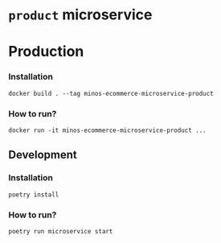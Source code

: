 # `product` microservice

# Production

### Installation
```shell
docker build . --tag minos-ecommerce-microservice-product
```
### How to run?
```shell
docker run -it minos-ecommerce-microservice-product ...
```

## Development

### Installation
```shell
poetry install
```

### How to run?
```shell
poetry run microservice start
```
